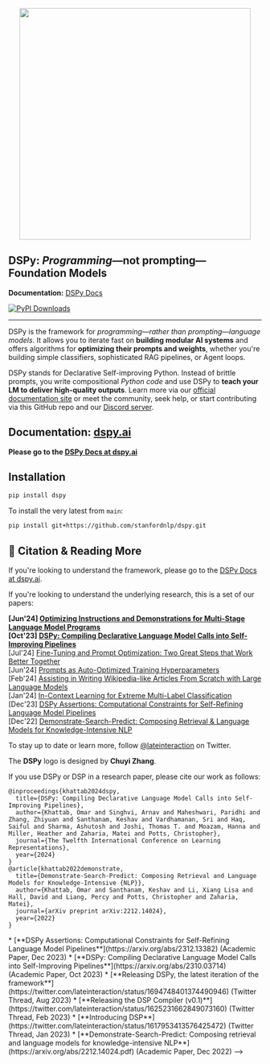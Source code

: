 <p align="center">
  <img align="center" src="docs/docs/static/img/dspy_logo.png" width="460px" />
</p>
<p align="left">


## DSPy: _Programming_—not prompting—Foundation Models

**Documentation:** [DSPy Docs](https://dspy.ai/)

[![PyPI Downloads](https://static.pepy.tech/badge/dspy/month)](https://pepy.tech/projects/dspy)


----

DSPy is the framework for _programming—rather than prompting—language models_. It allows you to iterate fast on **building modular AI systems** and offers algorithms for **optimizing their prompts and weights**, whether you're building simple classifiers, sophisticated RAG pipelines, or Agent loops.

DSPy stands for Declarative Self-improving Python. Instead of brittle prompts, you write compositional _Python code_ and use DSPy to **teach your LM to deliver high-quality outputs**. Learn more via our [official documentation site](https://dspy.ai/) or meet the community, seek help, or start contributing via this GitHub repo and our [Discord server](https://discord.gg/XCGy2WDCQB).


## Documentation: [dspy.ai](https://dspy.ai)


**Please go to the [DSPy Docs at dspy.ai](https://dspy.ai)**


## Installation


```bash
pip install dspy
```

To install the very latest from `main`:

```bash
pip install git+https://github.com/stanfordnlp/dspy.git
````




## 📜 Citation & Reading More

If you're looking to understand the framework, please go to the [DSPy Docs at dspy.ai](https://dspy.ai).

If you're looking to understand the underlying research, this is a set of our papers:

**[Jun'24] [Optimizing Instructions and Demonstrations for Multi-Stage Language Model Programs](https://arxiv.org/abs/2406.11695)**       
**[Oct'23] [DSPy: Compiling Declarative Language Model Calls into Self-Improving Pipelines](https://arxiv.org/abs/2310.03714)**     
[Jul'24] [Fine-Tuning and Prompt Optimization: Two Great Steps that Work Better Together](https://arxiv.org/abs/2407.10930)     
[Jun'24] [Prompts as Auto-Optimized Training Hyperparameters](https://arxiv.org/abs/2406.11706)    
[Feb'24] [Assisting in Writing Wikipedia-like Articles From Scratch with Large Language Models](https://arxiv.org/abs/2402.14207)         
[Jan'24] [In-Context Learning for Extreme Multi-Label Classification](https://arxiv.org/abs/2401.12178)       
[Dec'23] [DSPy Assertions: Computational Constraints for Self-Refining Language Model Pipelines](https://arxiv.org/abs/2312.13382)   
[Dec'22] [Demonstrate-Search-Predict: Composing Retrieval & Language Models for Knowledge-Intensive NLP](https://arxiv.org/abs/2212.14024.pdf)

To stay up to date or learn more, follow [@lateinteraction](https://twitter.com/lateinteraction) on Twitter.

The **DSPy** logo is designed by **Chuyi Zhang**.

If you use DSPy or DSP in a research paper, please cite our work as follows:

```
@inproceedings{khattab2024dspy,
  title={DSPy: Compiling Declarative Language Model Calls into Self-Improving Pipelines},
  author={Khattab, Omar and Singhvi, Arnav and Maheshwari, Paridhi and Zhang, Zhiyuan and Santhanam, Keshav and Vardhamanan, Sri and Haq, Saiful and Sharma, Ashutosh and Joshi, Thomas T. and Moazam, Hanna and Miller, Heather and Zaharia, Matei and Potts, Christopher},
  journal={The Twelfth International Conference on Learning Representations},
  year={2024}
}
@article{khattab2022demonstrate,
  title={Demonstrate-Search-Predict: Composing Retrieval and Language Models for Knowledge-Intensive {NLP}},
  author={Khattab, Omar and Santhanam, Keshav and Li, Xiang Lisa and Hall, David and Liang, Percy and Potts, Christopher and Zaharia, Matei},
  journal={arXiv preprint arXiv:2212.14024},
  year={2022}
}
```

<!-- You can also read more about the evolution of the framework from Demonstrate-Search-Predict to DSPy:--!>
<!--{{HED8PcUe35hMEZHDeB4hoHgVC3vOzui9t+5XZH2f/9FVLC8fLA4dXAT+ADoIUyeMAT/o7ie/XYx9cL+Y4oIJbj/orAsAiwhAOqFBHLeHZfDiVl4yO5NV6u/HKCVy0yEKoIZX9IV1wPQUrT2lwTzdHUdWap9WwEf7bdfSENdp3MBTBuC/rV4YvQ==}}--!>

* [**DSPy Assertions: Computational Constraints for Self-Refining Language Model Pipelines**](https://arxiv.org/abs/2312.13382)   (Academic Paper, Dec 2023) 
* [**DSPy: Compiling Declarative Language Model Calls into Self-Improving Pipelines**](https://arxiv.org/abs/2310.03714) (Academic Paper, Oct 2023) 
* [**Releasing DSPy, the latest iteration of the framework**](https://twitter.com/lateinteraction/status/1694748401374490946) (Twitter Thread, Aug 2023)
* [**Releasing the DSP Compiler (v0.1)**](https://twitter.com/lateinteraction/status/1625231662849073160)  (Twitter Thread, Feb 2023)
* [**Introducing DSP**](https://twitter.com/lateinteraction/status/1617953413576425472)  (Twitter Thread, Jan 2023)
* [**Demonstrate-Search-Predict: Composing retrieval and language models for knowledge-intensive NLP**](https://arxiv.org/abs/2212.14024.pdf) (Academic Paper, Dec 2022) -->

